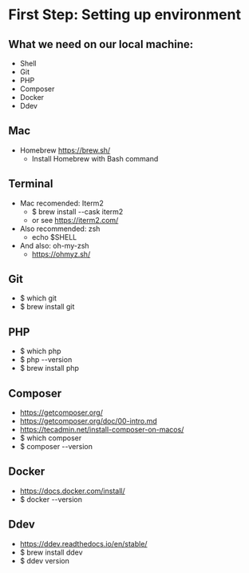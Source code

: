 # First Step: Setting up environment

## What we need on our local machine:
- Shell
- Git
- PHP
- Composer
- Docker
- Ddev

## Mac
- Homebrew https://brew.sh/
	- Install Homebrew with Bash command

## Terminal
- Mac recomended: Iterm2
	- $ brew install --cask iterm2
	- or see https://iterm2.com/
- Also recommended: zsh 
	- echo $SHELL
- And also: oh-my-zsh 
	- https://ohmyz.sh/

## Git
- $ which git
- $ brew install git

## PHP
- $ which php
- $ php --version
- $ brew install php

## Composer
- https://getcomposer.org/
- https://getcomposer.org/doc/00-intro.md
- https://tecadmin.net/install-composer-on-macos/
- $ which composer
- $ composer --version

## Docker
- https://docs.docker.com/install/
- $ docker --version

## Ddev
- https://ddev.readthedocs.io/en/stable/
- $ brew install ddev
- $ ddev version

